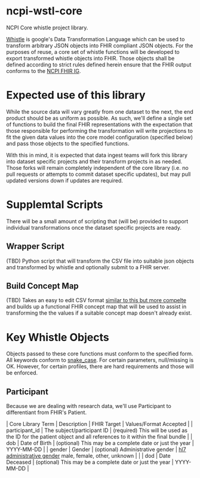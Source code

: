# ncpi-wstl-core
NCPI Core whistle project library.

[Whistle](https://github.com/GoogleCloudPlatform/healthcare-data-harmonization) is google's Data Transformation Language which can be used to transform arbitrary JSON objects into FHIR compliant JSON objects. For the purposes of reuse, a core set of whistle functions will be developed to export transformed whistle objects into FHIR. Those objects shall be defined according to strict rules defined herein ensure that the FHIR output conforms to the [NCPI FHIR IG](https://github.com/NIH-NCPI/ncpi-fhir-ig).

# Expected use of this library
While the source data will vary greatly from one dataset to the next, the end product should be as uniform as possible. As such, we'll define a single set of functions to build the final FHIR representations with the expectation that those responsible for performing the transformation will write projections to fit the given data values into the core model configuration (specified below) and pass those objects to the specified functions. 

With this in mind, it is expected that data ingest teams will fork this library into dataset specific projects and their transform projects in as needed. Those forks will remain completely independent of the core library (i.e. no pull requests or attempts to commit dataset specific updates), but may pull updated versions down if updates are required. 

# Supplemtal Scripts
There will be a small amount of scripting that (will be) provided to support individual transformations once the dataset specific projects are ready. 

## Wrapper Script
(TBD) Python script that will transform the CSV file into suitable json objects and transformed by whistle and optionally submit to a FHIR server. 

## Build Concept Map 
(TBD) Takes an easy to edit CSV format [similar to this but more compelte](https://github.com/GoogleCloudPlatform/healthcare-data-harmonization/blob/master/mapping_configs/omop_fhir_r4/code_harmonization/OMOP-FHIR-ConceptMap.csv) and builds up a functional FHIR concept map that will be used to assist in transforming the the values if a suitable concept map doesn't already exist. 

# Key Whistle Objects
Objects passed to these core functions must conform to the specified form. All keywords conform to [snake_case](https://en.wikipedia.org/wiki/Snake_case). For certain parameters, null/missing is OK. However, for certain profiles, there are hard requirements and those will be enforced. 

## Participant
Because we are dealing with research data, we'll use Participant to differentiant from FHIR's Patient. 

| Core Library Term | Description | FHIR Target | Values/Format Accepted |
| participant_id | The subject/participant ID | (required) This will be used as the ID for the patient object and all references to it within the final bundle |
| dob | Date of Birth | (optional) This may be a complete date or just the year | YYYY-MM-DD  |
| gender | Gender | (optional) Administrative gender | [hl7 administrative gender](http://hl7.org/fhir/R4/valueset-administrative-gender.html) male, female, other, unknown | |
| dod | Date Deceased | (optional) This may be a complete date or just the year | YYYY-MM-DD |

